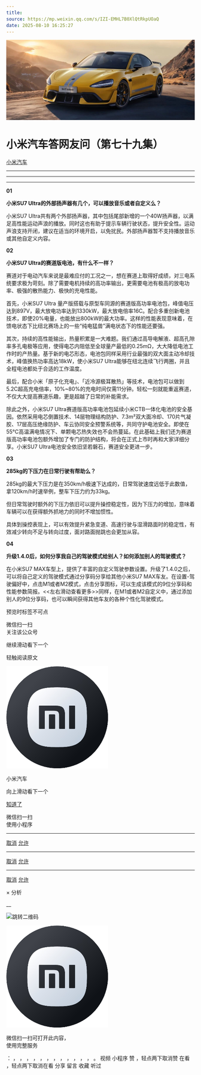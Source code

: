 ```yaml
---
title: 
source: https://mp.weixin.qq.com/s/IZI-EMHL7B0XlQtRkpUOaQ
date: 2025-08-10 16:25:27
---
```


![cover_image](images/img_69cbe66d.jpg)


#  小米汽车答网友问（第七十九集）


[ 小米汽车 ](<javascript:void\(0\);>)

______

****  
****

****01****

**小米SU7 Ultra的外部扬声器有几个，可以播放音乐或者自定义么？**

小米SU7 Ultra共有两个外部扬声器，其中包括尾部新增的一个40W扬声器，以满足高性能运动声浪的播放。同时这也有助于提示车辆行驶状态，提升安全性。运动声浪支持开闭，建议在适当的环境开启，以免扰民。外部扬声器暂不支持播放音乐或其他自定义内容。

**02**

**小米SU7 Ultra的赛道版电池，有什么不一样？**

赛道对于电动汽车来说是最难应付的工况之一，想在赛道上取得好成绩，对三电系统要求极为苛刻。除了需要电机持续的高功率输出，更需要电池有极高的放电功率、极强的散热能力、极快的充电性能。

首先，小米SU7 Ultra 量产版搭载与原型车同源的赛道版高功率电池包，峰值电压达到897V，最大放电功率达到1330kW，最大放电倍率16C。配合多重创新电池技术，即使20%电量，也能放出800kW的最大功率。这样的性能表现意味着，在馈电状态下比纽北赛场上的一些“纯电猛兽”满电状态下的性能还要强。

其次，持续的高性能输出，热量积累是一大难题。我们通过高导电解液、超高孔隙率多孔电极等应用，使得电芯内阻低至全球量产最低的0.25mΩ，大大降低电池工作时的产热量。基于新的电芯形态，电池包同样采用行业最强的双大面主动冷却技术，峰值换热功率高达18kW，使小米SU7 Ultra能够在纽北连续飞行两圈，并且全程电池都处于合适的工作温度。

最后，配合小米「原子化充电」、「近冷源极耳散热」等技术，电池包可以做到5.2C超高充电倍率，10%~80%的充电时间仅需11分钟。轻松一刻就能重返赛道，不仅大大提高赛道乐趣，更是超越了日常的补能需求。

除此之外，小米SU7 Ultra赛道版高功率电池包延续小米CTB一体化电池的安全基因。依然采用电芯倒置技术、14层物理结构防护、7.3m²双大面冷却、170片气凝胶、17层高压绝缘防护、车云协同安全预警系统等，共同守护电池安全。即使在55℃高温满电情况下、单颗电芯热失效也不会热蔓延。在此基础上我们还为赛道版高功率电池包额外增加了专门的防护结构，将会在正式上市时再和大家详细分享。小米SU7 Ultra电池安全依旧坚若磐石，赛道安全更进一步。

  

**03**

**285kg的下压力在日常行驶有帮助么？**

285kg的最大下压力是在350km/h极速下达成的，日常驾驶速度远低于此数值，拿120km/h时速举例，整车下压力约为33kg。

但日常驾驶时额外的下压力依旧可以提升操控稳定性，因为下压力的增加，意味着车辆可以在获得额外抓地力的同时不增加惯性。

具体到操控表现上，可以有效提升紧急变道、高速行驶与湿滑路面时的稳定性，有效减少转向不足与转向过度，面对路面抛跳也会更加从容。

  

**04**

**升级1.4.0后，如何分享我自己的驾驶模式给别人？如何添加别人的驾驶模式？**

在小米SU7 MAX车型上，提供了丰富的自定义驾驶参数设置。升级了1.4.0之后，可以将自己定义的驾驶模式通过分享码分享给其他小米SU7 MAX车友。在设置-驾驶偏好中，点击M1或者M2模式，点击分享图标，可以生成该模式的9位分享码和性能参数简报。<<左右滑动查看更多>>同样，在M1或者M2自定义中，通过添加别人的9位分享码，也可以瞬间获得其他车友的各种个性化驾驶模式。

[](<>)[](<>)

预览时标签不可点

微信扫一扫  
关注该公众号

继续滑动看下一个

轻触阅读原文

![img_97d833da.jpg](images/img_97d833da.jpg)

小米汽车 

向上滑动看下一个

[知道了](<javascript:;>)

微信扫一扫  
使用小程序

****

[取消](<javascript:void\(0\);>) [允许](<javascript:void\(0\);>)

****

[取消](<javascript:void\(0\);>) [允许](<javascript:void\(0\);>)

****

[取消](<javascript:void\(0\);>) [允许](<javascript:void\(0\);>)

× 分析

__

![跳转二维码]()

![作者头像](images/img_97d833da.jpg)

微信扫一扫可打开此内容，  
使用完整服务

： ， ， ， ， ， ， ， ， ， ， ， ， 。 视频 小程序 赞 ，轻点两下取消赞 在看 ，轻点两下取消在看 分享 留言 收藏 听过